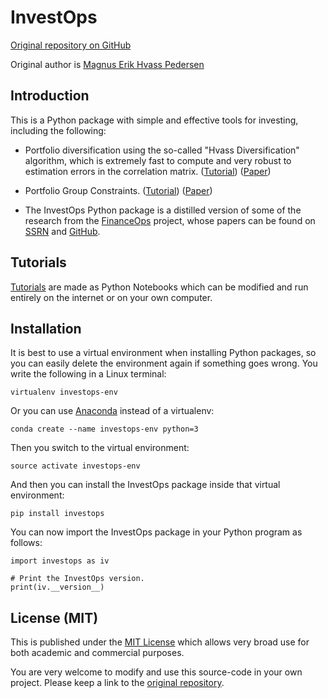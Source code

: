 # InvestOps

[Original repository on GitHub](https://github.com/Hvass-Labs/InvestOps)

Original author is [Magnus Erik Hvass Pedersen](http://www.hvass-labs.org)


## Introduction

This is a Python package with simple and effective tools for investing,
including the following:

- Portfolio diversification using the so-called "Hvass Diversification"
  algorithm, which is extremely fast to compute and very robust to estimation
  errors in the correlation matrix.
  ([Tutorial](https://github.com/Hvass-Labs/InvestOps-Tutorials/blob/master/Portfolio_Diversification.ipynb))
  ([Paper](https://ssrn.com/abstract=3942552))

- Portfolio Group Constraints.
  ([Tutorial](https://github.com/Hvass-Labs/InvestOps-Tutorials/blob/master/Portfolio_Group_Constraints.ipynb))
  ([Paper](https://ssrn.com/abstract=4033243))

- The InvestOps Python package is a distilled version of some of the research
from the [FinanceOps](https://github.com/Hvass-Labs/FinanceOps) project,
whose papers can be found on [SSRN](http://papers.ssrn.com/sol3/cf_dev/AbsByAuth.cfm?per_id=1993051)
and [GitHub](https://github.com/Hvass-Labs/Finance-Papers).


## Tutorials

[Tutorials](https://github.com/Hvass-Labs/InvestOps-Tutorials) are made as
Python Notebooks which can be modified and run entirely on the internet
or on your own computer.


## Installation

It is best to use a virtual environment when installing Python packages,
so you can easily delete the environment again if something goes wrong.
You write the following in a Linux terminal:

    virtualenv investops-env

Or you can use [Anaconda](https://www.anaconda.com/download) instead of a virtualenv:

    conda create --name investops-env python=3

Then you switch to the virtual environment:

    source activate investops-env

And then you can install the InvestOps package inside that virtual environment:
 
    pip install investops   

You can now import the InvestOps package in your Python program as follows:

    import investops as iv

    # Print the InvestOps version.
    print(iv.__version__)


## License (MIT)

This is published under the [MIT License](https://github.com/Hvass-Labs/InvestOps/blob/main/LICENSE)
which allows very broad use for both academic and commercial purposes.

You are very welcome to modify and use this source-code in your own project.
Please keep a link to the [original repository](https://github.com/Hvass-Labs/InvestOps).
